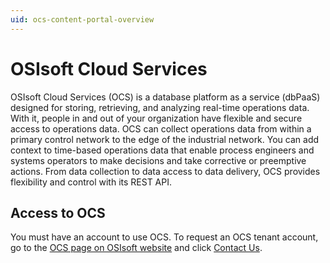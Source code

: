 ```yaml
---
uid: ocs-content-portal-overview
---
```


# OSIsoft Cloud Services

OSIsoft Cloud Services (OCS) is a database platform as a service (dbPaaS) designed for storing, retrieving, and analyzing real-time operations data. With it, people in and out of your organization have flexible and secure access to operations data. OCS can collect operations data from within a primary control network to the edge of the industrial network. You can add context to time-based operations data that enable process engineers and systems operators to make decisions and take corrective or preemptive actions. From data collection to data access to data delivery, OCS provides flexibility and control with its REST API. 

## Access to OCS

You must have an account to use OCS. To request an OCS tenant account, go to the [OCS page on OSIsoft website](https://www.osisoft.com/pi-system/pi-cloud/osisoft-cloud-services) and click [Contact Us](https://www.osisoft.com/contact).
